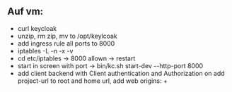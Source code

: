 ## **Auf vm:**

- curl keycloak
- unzip, rm zip, mv to /opt/keylcoak
- add ingress rule all ports to 8000
- iptables -L -n -x -v
- cd etc/iptables → 8000 allown → restart
- start in screen with port → bin/kc.sh start-dev --http-port 8000
- add client backend 
    with Client authentication and Authorization on
    add project-url to root and home url, add web origins: +